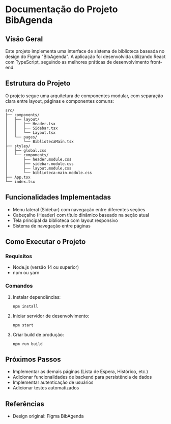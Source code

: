 # Documentação do Projeto BibAgenda

## Visão Geral
Este projeto implementa uma interface de sistema de biblioteca baseada no design do Figma "BibAgenda". A aplicação foi desenvolvida utilizando React com TypeScript, seguindo as melhores práticas de desenvolvimento front-end.

## Estrutura do Projeto
O projeto segue uma arquitetura de componentes modular, com separação clara entre layout, páginas e componentes comuns:

```
src/
├── components/
│   ├── layout/
│   │   ├── Header.tsx
│   │   ├── Sidebar.tsx
│   │   └── Layout.tsx
│   └── pages/
│       └── BibliotecaMain.tsx
├── styles/
│   ├── global.css
│   └── components/
│       ├── header.module.css
│       ├── sidebar.module.css
│       ├── layout.module.css
│       └── biblioteca-main.module.css
├── App.tsx
└── index.tsx
```

## Funcionalidades Implementadas
- Menu lateral (Sidebar) com navegação entre diferentes seções
- Cabeçalho (Header) com título dinâmico baseado na seção atual
- Tela principal da biblioteca com layout responsivo
- Sistema de navegação entre páginas

## Como Executar o Projeto

### Requisitos
- Node.js (versão 14 ou superior)
- npm ou yarn

### Comandos
1. Instalar dependências:
   ```
   npm install
   ```

2. Iniciar servidor de desenvolvimento:
   ```
   npm start
   ```

3. Criar build de produção:
   ```
   npm run build
   ```

## Próximos Passos
- Implementar as demais páginas (Lista de Espera, Histórico, etc.)
- Adicionar funcionalidades de backend para persistência de dados
- Implementar autenticação de usuários
- Adicionar testes automatizados

## Referências
- Design original: Figma BibAgenda
